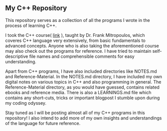## My C++ Repository

This repository serves as a collection of all the programs I wrote in the process of learning C++. 

I took the C++ course( [link](https://www.udemy.com/course/beginning-c-plus-plus-programming/?couponCode=KEEPLEARNING) ), taught by  Dr. Frank Mitropoulos, which coveres C++ language very extensively, from basic fundamentals to advanced concepts. Anyone who is also taking the aforementioned course may also check out the programs for reference. I have tried to maintain self-descriptive file names and comprehensible comments for easy understanding. 

<!-- Additionally, I have also taken the Object-Oriented Programming with C++ specialization, offered by University of London through Coursera( [**link**](https://www.coursera.org/specializations/object-oriented-programming-s12n) ). I am planning to complete it by the end of this summer.
-->
Apart from C++ programs, I have also included directories like NOTES.md and Reference-Material. In the NOTES.md directory, I have included my own digital notes on various topics in C++ and also programming in general. The Reference-Material directory, as you would have guessed, contains related ebooks and reference media. There is also a LEARNINGS.md file which contains any short-cuts, tricks or important blogpost I stumble upon during my coding odyssey.

Stay tuned as I will be posting almost all of my C++ programs in this repository! I also intend to add more of my own insights and understandings of the language for future reference. 
